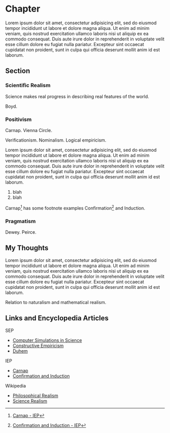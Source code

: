 Chapter
================================================================================

Lorem ipsum dolor sit amet, consectetur adipisicing elit, sed do eiusmod tempor
incididunt ut labore et dolore magna aliqua. Ut enim ad minim veniam, quis
nostrud exercitation ullamco laboris nisi ut aliquip ex ea commodo consequat.
Duis aute irure dolor in reprehenderit in voluptate velit esse cillum dolore
eu fugiat nulla pariatur. Excepteur sint occaecat cupidatat non proident,
sunt in culpa qui officia deserunt mollit anim id est laborum.


Section
--------------------------------------------------------------------------------

### Scientific Realism

Science makes real progress in describing real features of the world.

Boyd.


### Positivism

Carnap. Vienna Circle.

Verificationism. Nominalism.  Logical empiricism.

Lorem ipsum dolor sit amet, consectetur adipisicing elit, sed do eiusmod tempor
incididunt ut labore et dolore magna aliqua. Ut enim ad minim veniam, quis
nostrud exercitation ullamco laboris nisi ut aliquip ex ea commodo consequat.
Duis aute irure dolor in reprehenderit in voluptate velit esse cillum dolore
eu fugiat nulla pariatur. Excepteur sint occaecat cupidatat non proident,
sunt in culpa qui officia deserunt mollit anim id est laborum.

1.  blah
2.  blah

Carnap[^1]  has some footnote examples Confirmation[^2] and Induction.


### Pragmatism

Dewey. Peirce.


My Thoughts
--------------------------------------------------------------------------------

Lorem ipsum dolor sit amet, consectetur adipisicing elit, sed do eiusmod tempor
incididunt ut labore et dolore magna aliqua. Ut enim ad minim veniam, quis
nostrud exercitation ullamco laboris nisi ut aliquip ex ea commodo consequat.
Duis aute irure dolor in reprehenderit in voluptate velit esse cillum dolore
eu fugiat nulla pariatur. Excepteur sint occaecat cupidatat non proident,
sunt in culpa qui officia deserunt mollit anim id est laborum.

Relation to naturalism and mathematical realism.


Links and Encyclopedia Articles
--------------------------------------------------------------------------------

SEP

-   [Computer Simulations in Science](http://plato.stanford.edu/entries/simulations-science/)
-   [Constructive Empiricism](http://plato.stanford.edu/entries/constructive-empiricism/)
-   [Duhem](http://plato.stanford.edu/entries/duhem/)

IEP

-   [Carnap](http://www.iep.utm.edu/carnap/)
-   [Confirmation and Induction](http://www.iep.utm.edu/conf-ind/)

Wikipedia

-   [Philosophical Realism](http://en.wikipedia.org/wiki/Philosophical_realism)
-   [Science Realism](http://en.wikipedia.org/wiki/Scientific_realism)


  [^1]: [Carnap - IEP](http://www.iep.utm.edu/carnap/)
  [^2]: [Confirmation and Induction - IEP](http://www.iep.utm.edu/conf-ind/)


